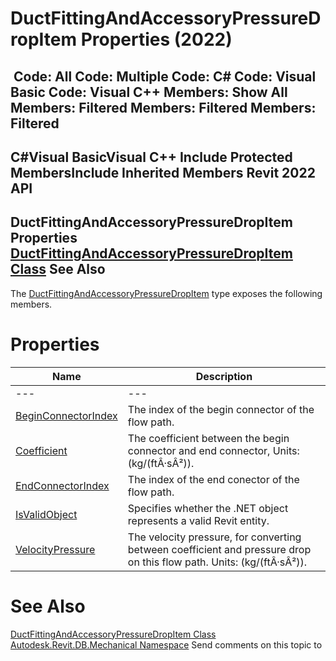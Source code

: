 # DuctFittingAndAccessoryPressureDropItem Properties (2022)

﻿
 Code: All Code: Multiple Code: C# Code: Visual Basic Code: Visual C++  Members: Show All Members: Filtered Members: Filtered Members: Filtered   
---  
C#Visual BasicVisual C++
Include Protected MembersInclude Inherited Members
Revit 2022 API  
---  
DuctFittingAndAccessoryPressureDropItem Properties  
[DuctFittingAndAccessoryPressureDropItem Class](edcbddd9-85e5-a74d-7f1a-a9e28c1b4164.md "DuctFittingAndAccessoryPressureDropItem Class") See Also  
---  
The [DuctFittingAndAccessoryPressureDropItem](edcbddd9-85e5-a74d-7f1a-a9e28c1b4164.md "DuctFittingAndAccessoryPressureDropItem Class") type exposes the following members.
# Properties
| Name | Description |
| --- | --- |
| --- | --- | --- |
| [BeginConnectorIndex](c27909da-bb93-2983-df7c-4121061d7143.md "BeginConnectorIndex Property") | The index of the begin connector of the flow path. |
| [Coefficient](8018b4b0-5bda-bf52-b199-1eb25d21c31e.md "Coefficient Property") | The coefficient between the begin connector and end connector, Units: (kg/(ftÂ·sÂ²)). |
| [EndConnectorIndex](dd4f9ccb-412d-d4fc-cf1b-709c7c2e8493.md "EndConnectorIndex Property") | The index of the end conector of the flow path. |
| [IsValidObject](641a6b90-4dfa-0f03-009e-17db7a734e7f.md "IsValidObject Property") | Specifies whether the .NET object represents a valid Revit entity. |
| [VelocityPressure](116033d9-b0dd-13e4-d22f-80f5b9f90e15.md "VelocityPressure Property") | The velocity pressure, for converting between coefficient and pressure drop on this flow path. Units: (kg/(ftÂ·sÂ²)). |

# See Also
[DuctFittingAndAccessoryPressureDropItem Class](edcbddd9-85e5-a74d-7f1a-a9e28c1b4164.md "DuctFittingAndAccessoryPressureDropItem Class")
[Autodesk.Revit.DB.Mechanical Namespace](0eafd899-5912-56fd-94b1-d286156e26fc.md "Autodesk.Revit.DB.Mechanical Namespace")
Send comments on this topic to 
